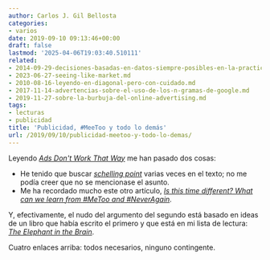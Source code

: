 ```yaml
---
author: Carlos J. Gil Bellosta
categories:
- varios
date: 2019-09-10 09:13:46+00:00
draft: false
lastmod: '2025-04-06T19:03:40.510111'
related:
- 2014-09-29-decisiones-basadas-en-datos-siempre-posibles-en-la-practica.md
- 2023-06-27-seeing-like-market.md
- 2010-08-16-leyendo-en-diagonal-pero-con-cuidado.md
- 2017-11-14-advertencias-sobre-el-uso-de-los-n-gramas-de-google.md
- 2019-11-27-sobre-la-burbuja-del-online-advertising.md
tags:
- lecturas
- publicidad
title: 'Publicidad, #MeeToo y todo lo demás'
url: /2019/09/10/publicidad-meetoo-y-todo-lo-demas/
---
```


Leyendo _[Ads Don't Work That Way](https://meltingasphalt.com/ads-dont-work-that-way/)_ me han pasado dos cosas:

* He tenido que buscar _[schelling point](https://en.wikipedia.org/wiki/Focal_point_(game_theory))_ varias veces en el texto; no me podía creer que no se mencionase el asunto.
* Me ha recordado mucho este otro artículo, _[Is this time different? What can we learn from #MeToo and #NeverAgain](http://induecourse.ca/what-can-we-learn-from-metoo-and-neveragain/)_.

Y, efectivamente, el nudo del argumento del segundo está basado en ideas de un libro que había escrito el primero y que está en mi lista de lectura: [_The Elephant in the Brain_](http://elephantinthebrain.com/).

Cuatro enlaces arriba: todos necesarios, ninguno contingente.